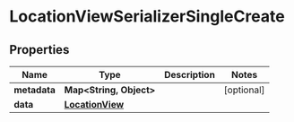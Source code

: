 

# LocationViewSerializerSingleCreate


## Properties

| Name | Type | Description | Notes |
|------------ | ------------- | ------------- | -------------|
|**metadata** | **Map&lt;String, Object&gt;** |  |  [optional] |
|**data** | [**LocationView**](LocationView.md) |  |  |



